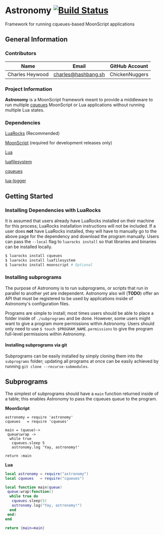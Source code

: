 # Astronomy [![Build Status](https://travis-ci.org/ChickenNuggers/Astronomy.svg?branch=master)](https://travis-ci.org/ChickenNuggers/Astronomy)
Framework for running cqueues-based MoonScript applications

## General Information

### Contributors

| Name            | Email                | GitHub Account |
| ----------------|----------------------|--------------- |
| Charles Heywood | charles@hashbang.sh  | ChickenNuggers |

### Project Information

**Astronomy** is a MoonScript framework meant to provide a middleware to run
multiple [cqueues](https://github.com/wahern/cqueues) MoonScript or Lua
applications without running multiple Lua states.

### Dependencies

[LuaRocks](https://luarocks.org/) (Recommended)

[MoonScript](https://github.com/leafo/moonscript)
 (required for development releases only)

[Lua](http://www.lua.org)

[luafilesystem](https://github.com/keplerproject/luafilesystem)

[cqueues](https://github.com/wahern/cqueues)

[lua-logger](https://github.com/ChickenNuggers/lua-logger)

## Getting Started

### Installing Dependencies with LuaRocks

It is assumed that users already have LuaRocks installed on their machine for
this process; LuaRocks installation instructions will not be included. If a user
does **not** have LuaRocks installed, they will have to manually go to the above
page for the dependency and download the program manually. Users can pass the
`--local` flag to `luarocks install` so that libraries and binaries can be
installed locally.

```sh
$ luarocks install cqueues
$ luarocks install luafilesystem
$ luarocks install moonscript # Optional
```

### Installing subprograms

The purpose of Astronomy is to run subprograms, or scripts that run in parallel
to another yet are independent. Astronomy also will (**TODO**) offer an API
that must be registered to be used by applications inside of Astronomy's
configuration files.

Programs are simple to install; most times users should be able to place a
folder inside of `./subprograms` and be done. However, some users might want to
give a program more permissions within Astronomy. Users should only need to
use `$ touch $PROGRAM_NAME.permissions` to give the program full-level
permissions within Astronomy.

#### Installing subprograms via git

Subprograms can be easily installed by simply cloning them into the `subprograms`
folder; updating all programs at once can be easily achieved by running `git
clone --recurse-submodules`.

## Subprograms

The simplest of subprograms should have a `main` function returned inside of
a table; this enables Astronomy to pass the cqueues queue to the program.

**MoonScript**

```moonscript
astronomy = require 'astronomy'
cqueues   = require 'cqueues'

main = (queue)->
 queue\wrap ->
  while true
   cqueues.sleep 5
   astronomy.log 'Yay, astronomy!'

return :main
```

**Lua**

```lua
local astronomy = require("astronomy")
local cqueues   = require("cqueues")

local function main(queue)
 queue:wrap(function()
  while true do
   cqueues.sleep(5)
   astronomy.log("Yay, astronomy!")
  end
 end)
end

return {main=main}
```
